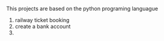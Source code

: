 This projects are based on the python programing languague
1. railway ticket booking
2. create a bank account
3. 
